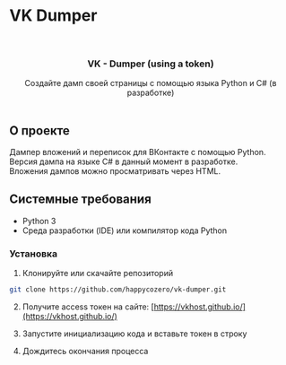 # VK Dumper

<br/>
<p align="center">
  <a href="https://github.com/happycozero - Dumper (using a token)">
  </a>

  <h3 align="center">VK - Dumper (using a token)</h3>

  <p align="center">
    Создайте дамп своей страницы с помощью языка Python и C# (в разработке)
    <br/>
    <br/>
  </p>
</p>

## О проекте

Дампер вложений и переписок для ВКонтакте с помощью Python.<br>
Версия дампа на языке C# в данный момент в разработке.<br>
Вложения дампов можно просматривать через HTML.

## Системные требования

* Python 3
* Среда разработки (IDE) или компилятор кода Python

### Установка

1. Клонируйте или скачайте репозиторий

```sh
git clone https://github.com/happycozero/vk-dumper.git
```

2. Получите access токен на сайте: [https://vkhost.github.io/](https://vkhost.github.io/)

3. Запустите инициализацию кода и вставьте токен в строку

4. Дождитесь окончания процесса
